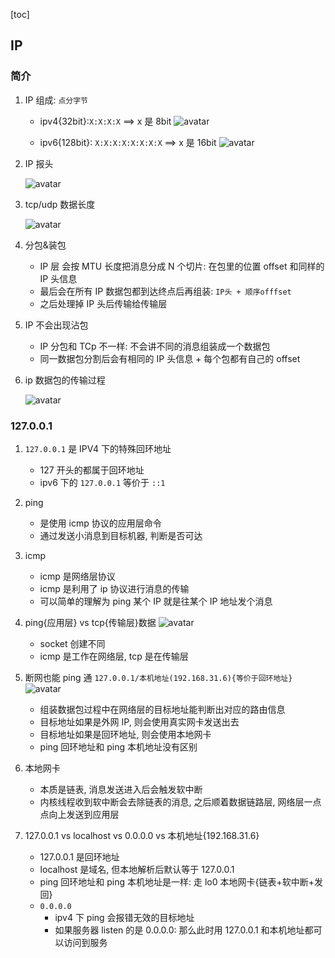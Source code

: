 [toc]

## IP

### 简介

1. IP 组成: `点分字节`

   - ipv4{32bit}:`X:X:X:X` ==> x 是 8bit
     ![avatar](/static/image/layers/ip-byte.png)

   - ipv6{128bit}: `X:X:X:X:X:X:X:X` ==> x 是 16bit
     ![avatar](/static/image/layers/ip-byte-v6.png)

2. IP 报头

   ![avatar](/static/image/layers/ip-deader.png)

3. tcp/udp 数据长度

   ![avatar](/static/image/layers/ip-length.png)

4. 分包&装包

   - IP 层 会按 MTU ⻓度把消息分成 N 个切⽚: 在包⾥的位置 offset 和同样的 IP 头信息
   - 最后会在所有 IP 数据包都到达终点后再组装: `IP头 + 顺序offfset`
   - 之后处理掉 IP 头后传输给传输层

5. IP 不会出现沾包

   - IP 分包和 TCp 不一样: 不会讲不同的消息组装成一个数据包
   - 同一数据包分割后会有相同的 IP 头信息 + 每个包都有自己的 offset

6. ip 数据包的传输过程

   ![avatar](/static/image/layers/ip-transfer.png)

### 127.0.0.1

1. `127.0.0.1` 是 IPV4 下的特殊回环地址

   - 127 开头的都属于回环地址
   - ipv6 下的 `127.0.0.1` 等价于 `::1`

2. ping

   - 是使用 icmp 协议的应用层命令
   - 通过发送小消息到目标机器, 判断是否可达

3. icmp

   - icmp 是网络层协议
   - icmp 是利用了 ip 协议进行消息的传输
   - 可以简单的理解为 ping 某个 IP 就是往某个 IP 地址发个消息

4. ping{应用层} vs tcp{传输层}数据
   ![avatar](/static/image/layers/ip-ping.png)

   - socket 创建不同
   - icmp 是工作在网络层, tcp 是在传输层

5. 断网也能 ping 通 `127.0.0.1/本机地址(192.168.31.6){等价于回环地址}`
   ![avatar](/static/image/concept/concept-ping-127.png)

   - 组装数据包过程中在网络层的目标地址能判断出对应的路由信息
   - 目标地址如果是外网 IP, 则会使用真实网卡发送出去
   - 目标地址如果是回环地址, 则会使用本地网卡
   - ping 回环地址和 ping 本机地址没有区别

6. 本地网卡

   - 本质是链表, 消息发送进入后会触发软中断
   - 内核线程收到软中断会去除链表的消息, 之后顺着数据链路层, 网络层一点点向上发送到应用层

7. 127.0.0.1 vs localhost vs 0.0.0.0 vs 本机地址{192.168.31.6}
   - 127.0.0.1 是回环地址
   - localhost 是域名, 但本地解析后默认等于 127.0.0.1
   - ping 回环地址和 ping 本机地址是一样: 走 lo0 本地网卡{链表+软中断+发回}
   - `0.0.0.0`
     - ipv4 下 ping 会报错无效的目标地址
     - 如果服务器 listen 的是 0.0.0.0: 那么此时用 127.0.0.1 和本机地址都可以访问到服务
